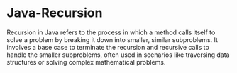# Java-Recursion
Recursion in Java refers to the process in which a method calls itself to solve a problem by breaking it down into smaller, similar subproblems. It involves a base case to terminate the recursion and recursive calls to handle the smaller subproblems, often used in scenarios like traversing data structures or solving complex mathematical problems.
